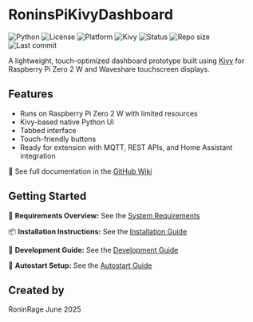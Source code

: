 # RoninsPiKivyDashboard

![Python](https://img.shields.io/badge/python-3.10%2B-blue)
![License](https://img.shields.io/github/license/RoninRage/RoninsPiKivyDashboard)
![Platform](https://img.shields.io/badge/platform-Raspberry%20Pi%20Zero%202%20W-red)
![Kivy](https://img.shields.io/badge/built%20with-Kivy-ff69b4)
![Status](https://img.shields.io/badge/status-alpha-yellow)
![Repo size](https://img.shields.io/github/repo-size/RoninRage/RoninsPiKivyDashboard)
![Last commit](https://img.shields.io/github/last-commit/RoninRage/RoninsPiKivyDashboard)

A lightweight, touch-optimized dashboard prototype built using [Kivy](https://kivy.org/) for Raspberry Pi Zero 2 W and Waveshare touchscreen displays.

## Features

- Runs on Raspberry Pi Zero 2 W with limited resources
- Kivy-based native Python UI
- Tabbed interface
- Touch-friendly buttons
- Ready for extension with MQTT, REST APIs, and Home Assistant integration

📘 See full documentation in the [GitHub Wiki](https://github.com/RoninRage/RoninsPiKivyDashboard/wiki)

## Getting Started

🧰 **Requirements Overview:** See the [System Requirements](https://github.com/RoninRage/RoninsPiKivyDashboard/wiki/Requirements)

📦 **Installation Instructions:** See the [Installation Guide](https://github.com/RoninRage/RoninsPiKivyDashboard/wiki/Installation)

🧪 **Development Guide:** See the [Development Guide](https://github.com/RoninRage/RoninsPiKivyDashboard/wiki/Development)

🔁 **Autostart Setup:** See the [Autostart Guide](https://github.com/RoninRage/RoninsPiKivyDashboard/wiki/Autostart)

## Created by

RoninRage
June 2025
